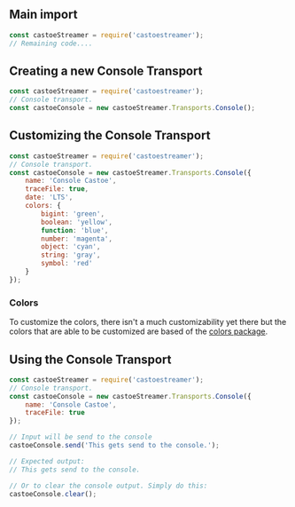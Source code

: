 ## Main import
```JavaScript
const castoeStreamer = require('castoestreamer');
// Remaining code....
```

## Creating a new Console Transport
```JavaScript
const castoeStreamer = require('castoestreamer');
// Console transport.
const castoeConsole = new castoeStreamer.Transports.Console();
```

## Customizing the Console Transport
```JavaScript
const castoeStreamer = require('castoestreamer');
// Console transport.
const castoeConsole = new castoeStreamer.Transports.Console({
	name: 'Console Castoe',
	traceFile: true,
	date: 'LTS',
	colors: {
		bigint: 'green',
		boolean: 'yellow',
		function: 'blue',
		number: 'magenta',
		object: 'cyan',
		string: 'gray',
		symbol: 'red'
	}
});
```

### Colors
To customize the colors, there isn't a much customizability yet there but the colors that are able to be customized are based of the [colors package](https://www.npmjs.com/package/colors#text-colors).

## Using the Console Transport
```JavaScript
const castoeStreamer = require('castoestreamer');
// Console transport.
const castoeConsole = new castoeStreamer.Transports.Console({
	name: 'Console Castoe',
	traceFile: true
});

// Input will be send to the console
castoeConsole.send('This gets send to the console.');

// Expected output:
// This gets send to the console.

// Or to clear the console output. Simply do this:
castoeConsole.clear();
```